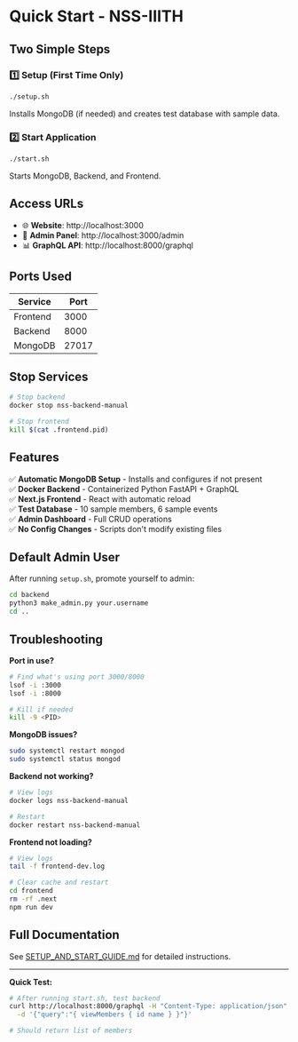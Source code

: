 # Quick Start - NSS-IIITH

## Two Simple Steps

### 1️⃣ Setup (First Time Only)
```bash
./setup.sh
```
Installs MongoDB (if needed) and creates test database with sample data.

### 2️⃣ Start Application
```bash
./start.sh
```
Starts MongoDB, Backend, and Frontend.

## Access URLs

- 🌐 **Website**: http://localhost:3000
- 🔧 **Admin Panel**: http://localhost:3000/admin  
- 📊 **GraphQL API**: http://localhost:8000/graphql

## Ports Used

| Service  | Port  |
|----------|-------|
| Frontend | 3000  |
| Backend  | 8000  |
| MongoDB  | 27017 |

## Stop Services

```bash
# Stop backend
docker stop nss-backend-manual

# Stop frontend
kill $(cat .frontend.pid)
```

## Features

✅ **Automatic MongoDB Setup** - Installs and configures if not present  
✅ **Docker Backend** - Containerized Python FastAPI + GraphQL  
✅ **Next.js Frontend** - React with automatic reload  
✅ **Test Database** - 10 sample members, 6 sample events  
✅ **Admin Dashboard** - Full CRUD operations  
✅ **No Config Changes** - Scripts don't modify existing files  

## Default Admin User

After running `setup.sh`, promote yourself to admin:

```bash
cd backend
python3 make_admin.py your.username
cd ..
```

## Troubleshooting

**Port in use?**
```bash
# Find what's using port 3000/8000
lsof -i :3000
lsof -i :8000

# Kill if needed
kill -9 <PID>
```

**MongoDB issues?**
```bash
sudo systemctl restart mongod
sudo systemctl status mongod
```

**Backend not working?**
```bash
# View logs
docker logs nss-backend-manual

# Restart
docker restart nss-backend-manual
```

**Frontend not loading?**
```bash
# View logs
tail -f frontend-dev.log

# Clear cache and restart
cd frontend
rm -rf .next
npm run dev
```

## Full Documentation

See [SETUP_AND_START_GUIDE.md](./SETUP_AND_START_GUIDE.md) for detailed instructions.

---

**Quick Test:**
```bash
# After running start.sh, test backend
curl http://localhost:8000/graphql -H "Content-Type: application/json" \
  -d '{"query":"{ viewMembers { id name } }"}'

# Should return list of members
```
